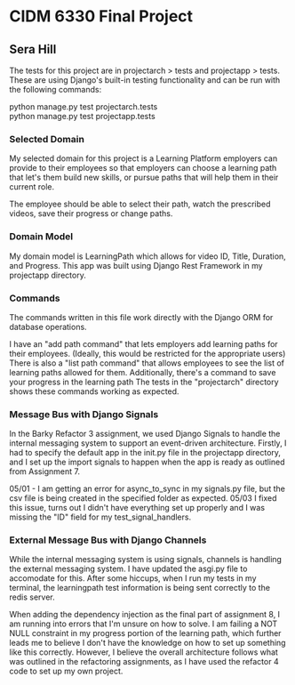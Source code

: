 # CIDM 6330 Final Project
## Sera Hill

The tests for this project are in projectarch > tests and projectapp > tests. These are using Django's built-in testing functionality and can be run with the following commands:

python manage.py test projectarch.tests<br>
python manage.py test projectapp.tests

### Selected Domain
My selected domain for this project is a Learning Platform employers can provide to their employees so that employers can choose a learning path that let's them build new skills, or pursue paths that will help them in their current role.

The employee should be able to select their path, watch the prescribed videos, save their progress or change paths. 

### Domain Model
My domain model is LearningPath which allows for video ID, Title, Duration, and Progress. This app was built using Django Rest Framework in my projectapp directory.

### Commands
The commands written in this file work directly with the Django ORM for database operations.

I have an "add path command" that lets employers add learning paths for their employees. (Ideally, this would be restricted for the appropriate users)
There is also a "list path command" that allows employees to see the list of learning paths allowed for them.
Additionally, there's a command to save your progress in the learning path
The tests in the "projectarch" directory shows these commands working as expected.

### Message Bus with Django Signals
In the Barky Refactor 3 assignment, we used Django Signals to handle the internal messaging system to support an event-driven architecture. 
Firstly, I had to specify the default app in the init.py file in the projectapp directory, and I set up the import signals to happen when the app is ready as outlined from Assignment 7.

05/01 - I am getting an error for async_to_sync in my signals.py file, but the csv file is being created in the specified folder as expected.
05/03 I fixed this issue, turns out I didn't have everything set up properly and I was missing the "ID" field for my test_signal_handlers.

### External Message Bus with Django Channels
While the internal messaging system is using signals, channels is handling the external messaging system. I have updated the asgi.py file to accomodate for this. After some hiccups, when I run my tests in my terminal, the learningpath test information is being sent correctly to the redis server.

When adding the dependency injection as the final part of assignment 8, I am running into errors that I'm unsure on how to solve. I am failing a NOT NULL constraint in my progress portion of the learning path, which further leads me to believe I don't have the knowledge on how to set up something like this correctly. However, I believe the overall architecture follows what was outlined in the refactoring assignments, as I have used the refactor 4 code to set up my own project.
